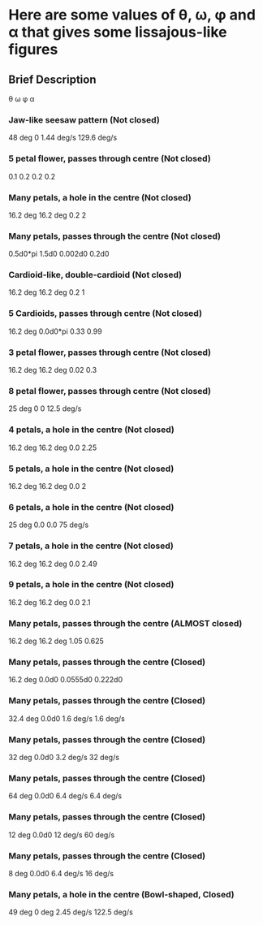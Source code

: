 # Here are some values of θ, ω, φ and α that gives some lissajous-like figures

## Brief Description
θ   ω   φ   α			

### Jaw-like seesaw pattern (Not closed)
48 deg			0			1.44 deg/s		129.6 deg/s

### 5 petal flower, passes through centre (Not closed)
0.1				0.2			0.2				0.2

### Many petals, a hole in the centre (Not closed)
16.2 deg		16.2 deg	0.2				2

### Many petals, passes through the centre (Not closed)
0.5d0*pi		1.5d0		0.002d0			0.2d0

### Cardioid-like, double-cardioid (Not closed)
16.2 deg		16.2 deg	0.2				1

### 5 Cardioids, passes through centre (Not closed)
16.2 deg		0.0d0*pi	0.33			0.99

### 3 petal flower, passes through centre (Not closed)
16.2 deg		16.2 deg	0.02			0.3

### 8 petal flower, passes through centre (Not closed)
25 deg			0			0				12.5 deg/s

### 4 petals, a hole in the centre (Not closed)
16.2 deg		16.2 deg	0.0				2.25

### 5 petals, a hole in the centre (Not closed)
16.2 deg		16.2 deg	0.0				2

### 6 petals, a hole in the centre (Not closed)
25 deg			0.0			0.0				75 deg/s

### 7 petals, a hole in the centre (Not closed)
16.2 deg		16.2 deg	0.0				2.49

### 9 petals, a hole in the centre (Not closed)
16.2 deg		16.2 deg	0.0				2.1

### Many petals, passes through the centre (ALMOST closed)
16.2 deg		16.2 deg	1.05			0.625

### Many petals, passes through the centre (Closed)
16.2 deg		0.0d0		0.0555d0		0.222d0

### Many petals, passes through the centre (Closed)
32.4 deg		0.0d0		1.6 deg/s		1.6 deg/s

### Many petals, passes through the centre (Closed)
32 deg			0.0d0		3.2 deg/s		32 deg/s

### Many petals, passes through the centre (Closed)
64 deg			0.0d0		6.4 deg/s		6.4 deg/s

### Many petals, passes through the centre (Closed)
12 deg			0.0d0		12 deg/s		60 deg/s

### Many petals, passes through the centre (Closed)
8 deg			0.0d0		6.4 deg/s		16 deg/s

### Many petals, a hole in the centre (Bowl-shaped, Closed)
49 deg			0 deg		2.45 deg/s		122.5 deg/s

